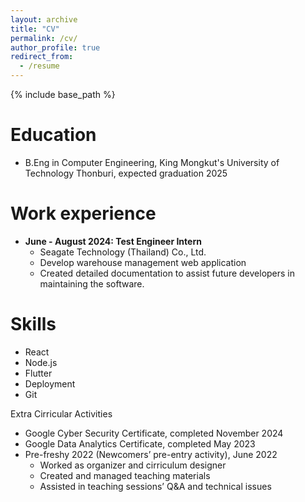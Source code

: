```yaml
---
layout: archive
title: "CV"
permalink: /cv/
author_profile: true
redirect_from:
  - /resume
---
```


{% include base_path %}

Education
======
* B.Eng in Computer Engineering, King Mongkut's University of Technology Thonburi, expected graduation 2025

Work experience
======
* **June - August 2024: Test Engineer Intern**
  * Seagate Technology (Thailand) Co., Ltd.
  * Develop warehouse management web application
  * Created detailed documentation to assist future developers in maintaining the software.
  
Skills
======
* React
* Node.js
* Flutter
* Deployment
* Git

Extra Cirricular Activities
* Google Cyber Security Certificate, completed November 2024
* Google Data Analytics Certificate, completed May 2023
* Pre-freshy 2022 (Newcomers’ pre-entry activity), June 2022
  * Worked as organizer and cirriculum designer
  * Created and managed teaching materials
  * Assisted in teaching sessions’ Q&A and technical issues
